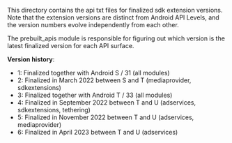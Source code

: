 This directory contains the api txt files for finalized sdk extension versions.
Note that the extension versions are distinct from Android API Levels, and
the version numbers evolve independently from each other.

The prebuilt_apis module is responsible for figuring out which version is the
latest finalized version for each API surface.

**Version history**:

- 1: Finalized together with Android S / 31 (all modules)
- 2: Finalized in March 2022 between S and T (mediaprovider, sdkextensions)
- 3: Finalized together with Android T / 33 (all modules)
- 4: Finalized in September 2022 between T and U (adservices, sdkextensions, tethering)
- 5: Finalized in November 2022 between T and U (adservices, mediaprovider)
- 6: Finalized in April 2023 between T and U (adservices)
